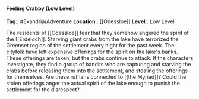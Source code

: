 #### Feeling Crabby (Low Level)
**Tag**:: #Exandria/Adventure
**Location**:: [[Odessloe]]
**Level**:: Low Level

 The residents of [[Odessloe]] fear that they somehow angered the spirit of the [[Erdeloch]]. Starving giant crabs from the lake have terrorized the Greenset region of the settlement every night for the past week. The cityfolk have left expensive offerings for the spirit on the lake's banks. These offerings are taken, but the crabs continue to attack. If the characters investigate, they find a group of bandits who are capturing and starving the crabs before releasing them into the settlement, and stealing the offerings for themselves. Are these ruffians connected to [[the Myriad]]? Could the stolen offerings anger the actual spirit of the lake enough to punish the settlement for the disrespect?
